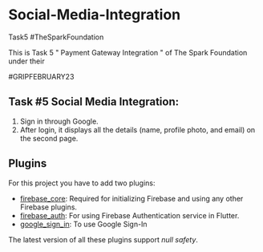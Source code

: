 
# Social-Media-Integration

Task5 #TheSparkFoundation

This is Task 5 " Payment Gateway Integration " of The Spark Foundation under their

#GRIPFEBRUARY23

## Task #5 Social Media Integration:

  1. Sign in through Google.
  2. After login, it displays all the details (name, profile photo, and email) on the second page.






## Plugins

For this project you have to add two plugins:

- [firebase_core](https://pub.dev/packages/firebase_core): Required for initializing Firebase and using any other Firebase plugins.
- [firebase_auth](https://pub.dev/packages/firebase_auth): For using Firebase Authentication service in Flutter.
- [google_sign_in](https://pub.dev/packages/google_sign_in): To use Google Sign-In

The latest version of all these plugins support *null safety*.

